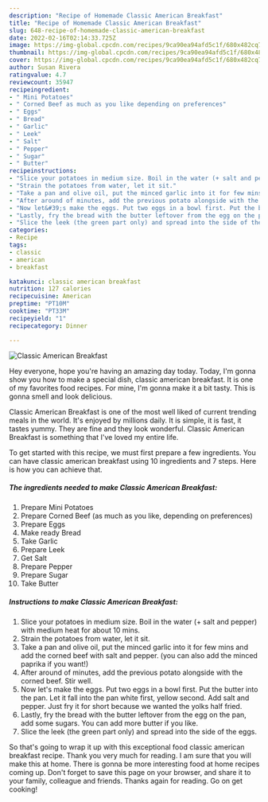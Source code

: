 ```yaml
---
description: "Recipe of Homemade Classic American Breakfast"
title: "Recipe of Homemade Classic American Breakfast"
slug: 648-recipe-of-homemade-classic-american-breakfast
date: 2022-02-16T02:14:33.725Z
image: https://img-global.cpcdn.com/recipes/9ca90ea94afd5c1f/680x482cq70/classic-american-breakfast-recipe-main-photo.jpg
thumbnail: https://img-global.cpcdn.com/recipes/9ca90ea94afd5c1f/680x482cq70/classic-american-breakfast-recipe-main-photo.jpg
cover: https://img-global.cpcdn.com/recipes/9ca90ea94afd5c1f/680x482cq70/classic-american-breakfast-recipe-main-photo.jpg
author: Susan Rivera
ratingvalue: 4.7
reviewcount: 35947
recipeingredient:
- " Mini Potatoes"
- " Corned Beef as much as you like depending on preferences"
- " Eggs"
- " Bread"
- " Garlic"
- " Leek"
- " Salt"
- " Pepper"
- " Sugar"
- " Butter"
recipeinstructions:
- "Slice your potatoes in medium size. Boil in the water (+ salt and pepper) with medium heat for about 10 mins."
- "Strain the potatoes from water, let it sit."
- "Take a pan and olive oil, put the minced garlic into it for few mins and add the corned beef with salt and pepper. (you can also add the minced paprika if you want!)"
- "After around of minutes, add the previous potato alongside with the corned beef. Stir well."
- "Now let&#39;s make the eggs. Put two eggs in a bowl first. Put the butter into the pan. Let it fall into the pan white first, yellow second. Add salt and pepper. Just fry it for short because we wanted the yolks half fried."
- "Lastly, fry the bread with the butter leftover from the egg on the pan, add some sugars. You can add more butter if you like."
- "Slice the leek (the green part only) and spread into the side of the eggs."
categories:
- Recipe
tags:
- classic
- american
- breakfast

katakunci: classic american breakfast 
nutrition: 127 calories
recipecuisine: American
preptime: "PT10M"
cooktime: "PT33M"
recipeyield: "1"
recipecategory: Dinner

---
```



![Classic American Breakfast](https://img-global.cpcdn.com/recipes/9ca90ea94afd5c1f/680x482cq70/classic-american-breakfast-recipe-main-photo.jpg)

Hey everyone, hope you're having an amazing day today. Today, I'm gonna show you how to make a special dish, classic american breakfast. It is one of my favorites food recipes. For mine, I'm gonna make it a bit tasty. This is gonna smell and look delicious.



Classic American Breakfast is one of the most well liked of current trending meals in the world. It's enjoyed by millions daily. It is simple, it is fast, it tastes yummy. They are fine and they look wonderful. Classic American Breakfast is something that I've loved my entire life.


To get started with this recipe, we must first prepare a few ingredients. You can have classic american breakfast using 10 ingredients and 7 steps. Here is how you can achieve that.

<!--inarticleads1-->

##### The ingredients needed to make Classic American Breakfast:

1. Prepare  Mini Potatoes
1. Prepare  Corned Beef (as much as you like, depending on preferences)
1. Prepare  Eggs
1. Make ready  Bread
1. Take  Garlic
1. Prepare  Leek
1. Get  Salt
1. Prepare  Pepper
1. Prepare  Sugar
1. Take  Butter




<!--inarticleads2-->

##### Instructions to make Classic American Breakfast:

1. Slice your potatoes in medium size. Boil in the water (+ salt and pepper) with medium heat for about 10 mins.
1. Strain the potatoes from water, let it sit.
1. Take a pan and olive oil, put the minced garlic into it for few mins and add the corned beef with salt and pepper. (you can also add the minced paprika if you want!)
1. After around of minutes, add the previous potato alongside with the corned beef. Stir well.
1. Now let&#39;s make the eggs. Put two eggs in a bowl first. Put the butter into the pan. Let it fall into the pan white first, yellow second. Add salt and pepper. Just fry it for short because we wanted the yolks half fried.
1. Lastly, fry the bread with the butter leftover from the egg on the pan, add some sugars. You can add more butter if you like.
1. Slice the leek (the green part only) and spread into the side of the eggs.




So that's going to wrap it up with this exceptional food classic american breakfast recipe. Thank you very much for reading. I am sure that you will make this at home. There is gonna be more interesting food at home recipes coming up. Don't forget to save this page on your browser, and share it to your family, colleague and friends. Thanks again for reading. Go on get cooking!
